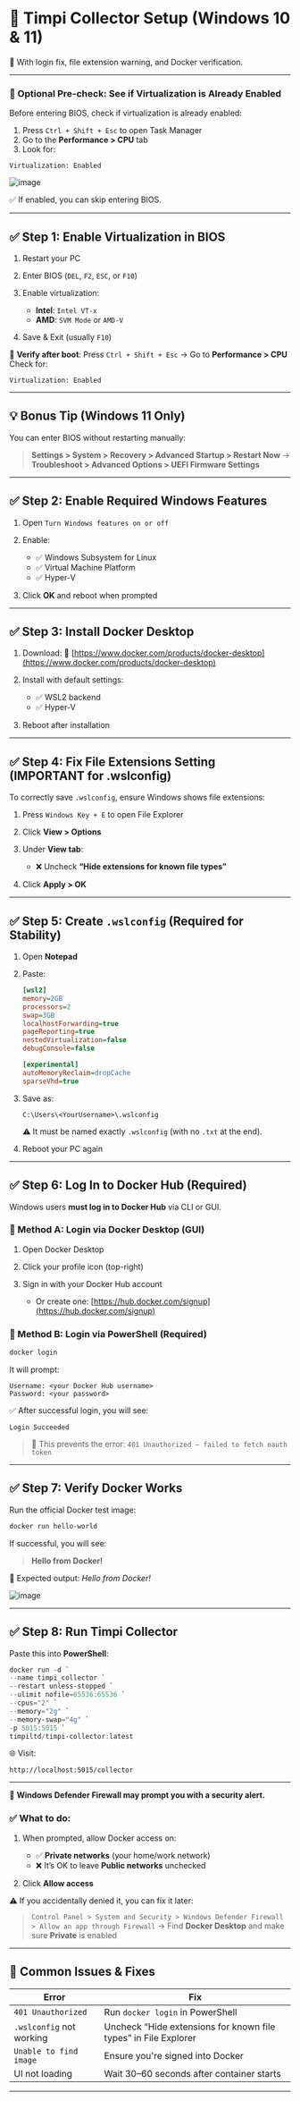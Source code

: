 # 🧊 Timpi Collector Setup (Windows 10 & 11)

🔧 With login fix, file extension warning, and Docker verification.

---

### 🧪 Optional Pre-check: See if Virtualization is Already Enabled

Before entering BIOS, check if virtualization is already enabled:

1. Press `Ctrl + Shift + Esc` to open Task Manager
2. Go to the **Performance > CPU** tab
3. Look for:

```
Virtualization: Enabled
```
![image](https://github.com/user-attachments/assets/cb2b34cd-9621-464c-9248-50c2576aed0c)

✅ If enabled, you can skip entering BIOS.

---

## ✅ Step 1: Enable Virtualization in BIOS

1. Restart your PC

2. Enter BIOS (`DEL`, `F2`, `ESC`, or `F10`)

3. Enable virtualization:

   * **Intel**: `Intel VT-x`
   * **AMD**: `SVM Mode` or `AMD-V`

4. Save & Exit (usually `F10`)

🧪 **Verify after boot**:
Press `Ctrl + Shift + Esc` → Go to **Performance > CPU**
Check for:

```
Virtualization: Enabled
```

---

## 💡 Bonus Tip (Windows 11 Only)

You can enter BIOS without restarting manually:

> **Settings > System > Recovery > Advanced Startup > Restart Now**
> → **Troubleshoot > Advanced Options > UEFI Firmware Settings**

---

## ✅ Step 2: Enable Required Windows Features

1. Open `Turn Windows features on or off`

2. Enable:

   * ✅ Windows Subsystem for Linux
   * ✅ Virtual Machine Platform
   * ✅ Hyper-V

3. Click **OK** and reboot when prompted

---

## ✅ Step 3: Install Docker Desktop

1. Download:
   🔗 [https://www.docker.com/products/docker-desktop](https://www.docker.com/products/docker-desktop)

2. Install with default settings:

   * ✅ WSL2 backend
   * ✅ Hyper-V

3. Reboot after installation

---

## ✅ Step 4: Fix File Extensions Setting (IMPORTANT for .wslconfig)

To correctly save `.wslconfig`, ensure Windows shows file extensions:

1. Press `Windows Key + E` to open File Explorer
2. Click **View > Options**
3. Under **View tab**:

   * ❌ Uncheck **“Hide extensions for known file types”**
4. Click **Apply > OK**

---

## ✅ Step 5: Create `.wslconfig` (Required for Stability)

1. Open **Notepad**

2. Paste:

   ```ini
   [wsl2]
   memory=2GB
   processors=2
   swap=3GB
   localhostForwarding=true
   pageReporting=true
   nestedVirtualization=false
   debugConsole=false

   [experimental]
   autoMemoryReclaim=dropCache
   sparseVhd=true
   ```

3. Save as:

   ```
   C:\Users\<YourUsername>\.wslconfig
   ```

   ⚠️ It must be named exactly `.wslconfig` (with no `.txt` at the end).

4. Reboot your PC again

---

## ✅ Step 6: Log In to Docker Hub (Required)

Windows users **must log in to Docker Hub** via CLI or GUI.

### 🧭 Method A: Login via Docker Desktop (GUI)

1. Open Docker Desktop
2. Click your profile icon (top-right)
3. Sign in with your Docker Hub account

   * Or create one: [https://hub.docker.com/signup](https://hub.docker.com/signup)

### 🧭 Method B: Login via PowerShell (Required)

```powershell
docker login
```

It will prompt:

```
Username: <your Docker Hub username>
Password: <your password>
```

✅ After successful login, you will see:

```
Login Succeeded
```

> 🔐 This prevents the error: `401 Unauthorized – failed to fetch oauth token`

---

## ✅ Step 7: Verify Docker Works

Run the official Docker test image:

```powershell
docker run hello-world
```

If successful, you will see:

> **Hello from Docker!**

📸 Expected output: *Hello from Docker!*

![image](https://github.com/user-attachments/assets/62aeca8f-fe3f-44c4-83e4-19920cc3ba66)


---

## ✅ Step 8: Run Timpi Collector

Paste this into **PowerShell**:

```powershell
docker run -d `
--name timpi_collector `
--restart unless-stopped `
--ulimit nofile=65536:65536 `
--cpus="2" `
--memory="2g" `
--memory-swap="4g" `
-p 5015:5015 `
timpiltd/timpi-collector:latest
```

🌐 Visit:

```
http://localhost:5015/collector
```

---


🧱 **Windows Defender Firewall may prompt you with a security alert.**

### ✅ What to do:

1. When prompted, allow Docker access on:

   * ✅ **Private networks** (your home/work network)
   * ❌ It’s OK to leave **Public networks** unchecked
2. Click **Allow access**

⚠️ If you accidentally denied it, you can fix it later:

> `Control Panel > System and Security > Windows Defender Firewall > Allow an app through Firewall`
> → Find **Docker Desktop** and make sure **Private** is enabled

---

## 🧯 Common Issues & Fixes

| Error                    | Fix                                                             |
| ------------------------ | --------------------------------------------------------------- |
| `401 Unauthorized`       | Run `docker login` in PowerShell                                |
| `.wslconfig` not working | Uncheck “Hide extensions for known file types” in File Explorer |
| `Unable to find image`   | Ensure you're signed into Docker                                |
| UI not loading           | Wait 30–60 seconds after container starts                       |

---
